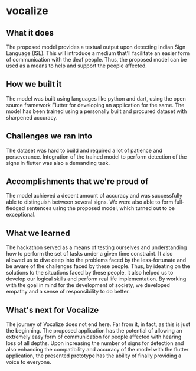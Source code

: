 # vocalize

## What it does
The proposed model provides a textual output upon detecting Indian Sign Language (ISL). This will introduce a medium that'll facilitate an easier form of communication with the deaf people. Thus, the proposed model can be used as a means to help and support the people affected.

## How we built it
The model was built using languages like python and dart, using the open source framework Flutter for developing an application for the same. The model has been trained using a personally built and procured dataset with sharpened accuracy.

## Challenges we ran into
The dataset was hard to build and required a lot of patience and perseverance. Integration of the trained  model to perform detection of the signs in flutter was also a demanding task.

## Accomplishments that we're proud of
The model achieved a decent amount of accuracy and was successfully able to distinguish between several signs. We were also able to form full-fledged sentences using the proposed model, which turned out to be exceptional.

## What we learned
The hackathon served as a means of testing ourselves and understanding how to perform the set of tasks under a given time constraint. It also allowed us to dive deep into the problems faced by the less-fortunate and be aware of the challenges faced by these people. Thus, by ideating on the solutions to the situations faced by these people, it also helped us to develop our logical skills and perform real life implementation. By working with the goal in mind for the development of society, we developed empathy and a sense of responsibility to do better.

## What's next for Vocalize
The journey of Vocalize does not end here. Far from it, in fact, as this is just the beginning. The proposed application has the potential of allowing an extremely easy form of communication for people affected with hearing loss of all depths. Upon increasing the number of signs for detection and also enhancing the compatibility and accuracy of the model with the flutter application, the presented prototype has the ability of finally providing a voice to everyone. 
